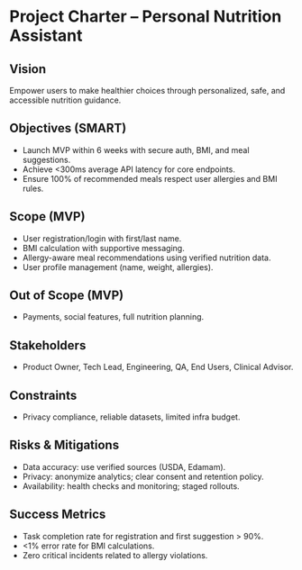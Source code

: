 # Project Charter – Personal Nutrition Assistant

## Vision
Empower users to make healthier choices through personalized, safe, and accessible nutrition guidance.

## Objectives (SMART)
- Launch MVP within 6 weeks with secure auth, BMI, and meal suggestions.
- Achieve <300ms average API latency for core endpoints.
- Ensure 100% of recommended meals respect user allergies and BMI rules.

## Scope (MVP)
- User registration/login with first/last name.
- BMI calculation with supportive messaging.
- Allergy-aware meal recommendations using verified nutrition data.
- User profile management (name, weight, allergies).

## Out of Scope (MVP)
- Payments, social features, full nutrition planning.

## Stakeholders
- Product Owner, Tech Lead, Engineering, QA, End Users, Clinical Advisor.

## Constraints
- Privacy compliance, reliable datasets, limited infra budget.

## Risks & Mitigations
- Data accuracy: use verified sources (USDA, Edamam).
- Privacy: anonymize analytics; clear consent and retention policy.
- Availability: health checks and monitoring; staged rollouts.

## Success Metrics
- Task completion rate for registration and first suggestion > 90%.
- <1% error rate for BMI calculations.
- Zero critical incidents related to allergy violations.
